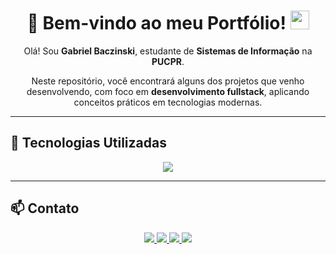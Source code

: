 <h1 align="center">
  📌 Bem-vindo ao meu Portfólio!
  <img src="https://media.giphy.com/media/hvRJCLFzcasrR4ia7z/giphy.gif" width="30"/>
</h1>

<p align="center">Olá! Sou <strong>Gabriel Baczinski</strong>, estudante de <strong>Sistemas de Informação</strong> na <strong>PUCPR</strong>.</p>

<p align="center">Neste repositório, você encontrará alguns dos projetos que venho desenvolvendo, com foco em <strong>desenvolvimento fullstack</strong>, aplicando conceitos práticos em tecnologias modernas.</p>

---

## 🚀 Tecnologias Utilizadas

<p align="center">
  <img src="https://skillicons.dev/icons?i=react,nodejs,tailwind,bootstrap,java,python,mysql,swagger" />
</p>

---

## 📫 Contato

<p align="center">
  <a href="https://www.linkedin.com/in/gabrielbaczinski/">
    <img src="https://img.shields.io/badge/LinkedIn-0A66C2?style=for-the-badge&logo=linkedin&logoColor=white"/>
  </a>
  <a href="mailto:gabrielbaczinski@gmail.com">
    <img src="https://img.shields.io/badge/Gmail-D14836?style=for-the-badge&logo=gmail&logoColor=white"/>
  </a>
  <a href="https://github.com/gabrielbaczinski/GabrielBaczinski/blob/main/Curr%C3%ADculo.pdf">
    <img src="https://img.shields.io/badge/Currículo-555555?style=for-the-badge&logo=readthedocs&logoColor=white"/>
  </a>
  <a href="https://lattes.cnpq.br/5780671838925571">
    <img src="https://img.shields.io/badge/Lattes-004080?style=for-the-badge&logo=researchgate&logoColor=white"/>
  </a>
</p>
